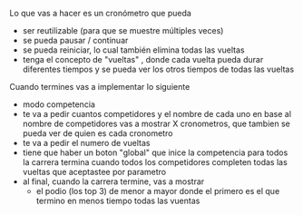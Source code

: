 Lo que vas a hacer es un cronómetro que pueda
- ser reutilizable (para que se muestre múltiples veces)
- se pueda pausar / continuar
- se pueda reiniciar, lo cual también elimina todas las vueltas
- tenga el concepto de "vueltas" , donde cada vuelta pueda durar diferentes tiempos y se pueda ver los otros tiempos de todas las vueltas

Cuando termines vas a implementar lo siguiente
- modo competencia
- te va a pedir cuantos competidores y el nombre de cada uno
en base al nombre de competidores vas a mostrar X cronometros, que tambien se pueda ver de quien es cada cronometro
- te va a pedir el numero de vueltas
- tiene que haber un boton "global" que inice la competencia para todos
la carrera termina cuando todos los competidores completen todas las vueltas que aceptastee por parametro
- al final, cuando la carrera termine, vas a mostrar
  - el podio (los top 3) de menor a mayor donde el primero es el que termino en menos tiempo todas las vuentas
